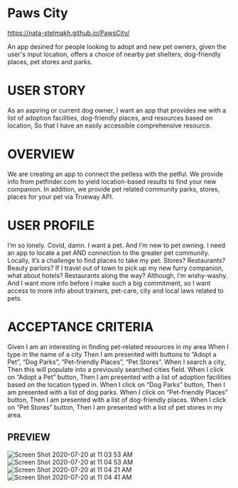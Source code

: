 # Paws City

https://nata-stelmakh.github.io/PawsCity/

An app desined for people looking to adopt and new pet owners, given the user's input location, offers a choice of nearby pet shelters, dog-friendly places, pet stores and parks.

# USER STORY

As an aspiring or current dog owner,
I want an app that provides me with a list of adoption facilities, dog-friendly places, and resources based on location,
So that I have an easily accessible comprehensive resource.

# OVERVIEW

We are creating an app to connect the petless with the petful. We provide info from petfinder.com to yield location-based results to find your new companion. In addition, we provide pet related community parks, stores, places for your pet via Trueway API.

# USER PROFILE

I’m so lonely. Covid, damn. I want a pet. And I’m new to pet owning. I need an app to locate a pet AND connection to the greater pet community.
Locally, it’s a challenge to find places to take my pet. Stores? Restaurants? Beauty parlors?
If I travel out of town to pick up my new furry companion, what about hotels? Restaurants along the way?
Although, I’m wishy-washy. And I want more info before I make such a big commitment, so I want access to more info about trainers, pet-care, city and local laws related to pets.

# ACCEPTANCE CRITERIA

Given I am an interesting in finding pet-related resources in my area
When I type in the name of a city
Then I am presented with buttons to “Adopt a Pet”, “Dog Parks”, “Pet-friendly Places”, “Pet Stores”.
When I search a city,
Then this will populate into a previously searched cities field.
When I click on “Adopt a Pet” button,
Then I am presented with a list of adoption facilities based on the location typed in.
When I click on “Dog Parks” button,
Then I am presented with a list of dog parks.
When I click on “Pet-friendly Places” button,
Then I am presented with a list of dog-friendly places.
When I click on “Pet Stores” button,
Then I am presented with a list of pet stores in my area.

## PREVIEW

![Screen Shot 2020-07-20 at 11 03 53 AM](https://user-images.githubusercontent.com/66850293/87953429-07dd0400-ca79-11ea-9423-384bda8a7f31.png)
![Screen Shot 2020-07-20 at 11 04 53 AM](https://user-images.githubusercontent.com/66850293/87953461-10cdd580-ca79-11ea-94c3-2f71bb874075.png)
![Screen Shot 2020-07-20 at 11 04 21 AM](https://user-images.githubusercontent.com/66850293/87953446-0ca1b800-ca79-11ea-8e1c-10fd82116111.png)
![Screen Shot 2020-07-20 at 11 04 41 AM](https://user-images.githubusercontent.com/66850293/87953451-0f041200-ca79-11ea-86bd-9db5514d1cc8.png)

